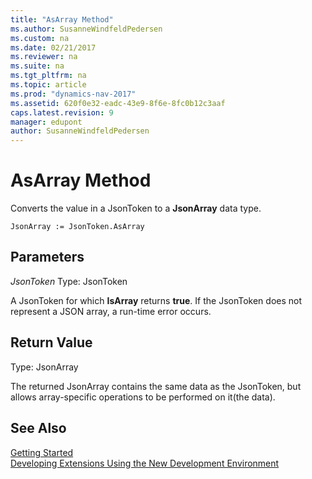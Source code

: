 ```yaml
---
title: "AsArray Method"
ms.author: SusanneWindfeldPedersen
ms.custom: na
ms.date: 02/21/2017
ms.reviewer: na
ms.suite: na
ms.tgt_pltfrm: na
ms.topic: article
ms.prod: "dynamics-nav-2017"
ms.assetid: 620f0e32-eadc-43e9-8f6e-8fc0b12c3aaf
caps.latest.revision: 9
manager: edupont
author: SusanneWindfeldPedersen
---
```


# AsArray Method

Converts the value in a JsonToken to a **JsonArray** data type.

```
JsonArray := JsonToken.AsArray
```

## Parameters
*JsonToken*
Type: JsonToken

A JsonToken for which **IsArray** returns **true**. If the JsonToken does not represent a JSON array, a run-time error occurs.

## Return Value
Type: JsonArray

The returned JsonArray contains the same data as the JsonToken, but allows array-specific operations to be performed on it(the data).

## See Also
[Getting Started](newdev-get-started.md)  
[Developing Extensions Using the New Development Environment](newdev-dev-overview.md)
